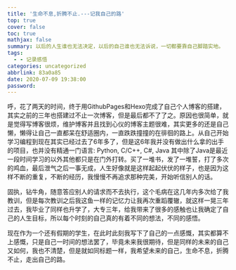 ```yaml
---
title: '生命不息,折腾不止.---记我自己的路'
top: true
cover: false
toc: true
mathjax: false
summary: 以后的人生谁也无法决定，以后的自己谁也无法诉说，一切都要靠自己脚踏实地。
tags:
  - - 记录感悟
categories: uncategorized
abbrlink: 83a0a85
date: 2020-07-09 19:38:00
password:
---
```


​	呼，花了两天的时间，终于用GithubPages和Hexo完成了自己个人博客的搭建，其实之前的三年也搭建过不止一次博客，但是最后都不了了之。原因也很简单，就是觉得写博客很烦，维护博客并且找到心仪的博客主题很难，其实更多的还是自己懒，懒得让自己一直都呆在舒适圈内，一直跌跌撞撞的在徘徊的路上。从自己开始学习编程到现在其实已经过去了6年多了，但是这6年我并没有做出什么拿的出手的项目，也并没有精通一门语言: Python, C/C++, C#, Java 其中除了Java是最近一段时间学习的以外其他都只是在门外打转。买了一堆书，发了一堆誓，打了多次的鸡血，最后泄气之后一事无成，人生好像就是这样起起伏伏的样子，也是因为这样不断的重复，不断的经历，我慢慢不再追求那种完美，开始听信别人的话。

​	固执，钻牛角，随意答应别人的请求而不去执行，这个毛病在这几年内多次给了我教训，但是每次教训之后我这鱼一样的记忆力让我再次重蹈覆辙，就这样一晃三年过去，我毕业了同样也升学了，大专三年，给我带来了很多的感触也让我确定了自己的人生目标，所以每个时刻的自己真的有着不同的想法，不同的感悟。

​	现在作为一个还有假期的学生，在此时此刻我写下了自己的一点感慨，其实都算不上感慨，只是自己一时间的想法罢了，毕竟未来我很期待，但是同样的未来的自己又如何，我也不清楚，但是就如同标题一样，我希望未来的自己，生命不息，折腾不止，走出自己的路。

